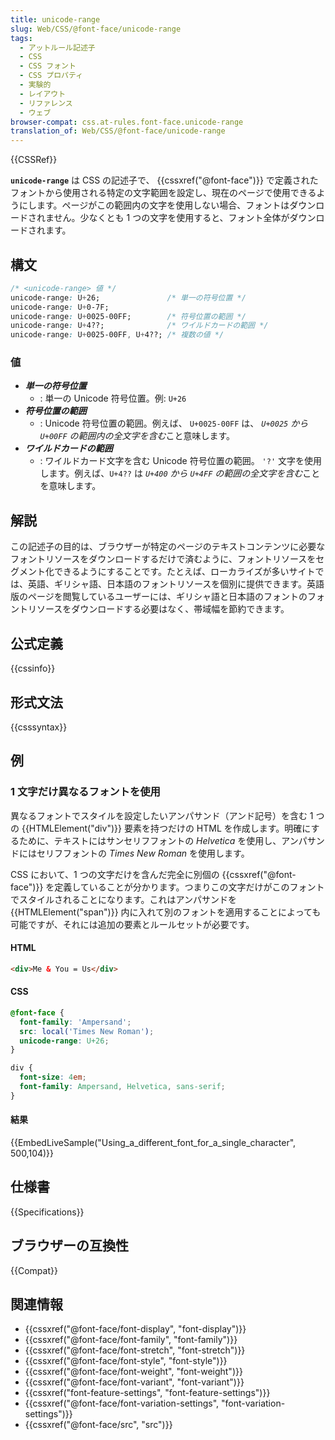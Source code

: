 ```yaml
---
title: unicode-range
slug: Web/CSS/@font-face/unicode-range
tags:
  - アットルール記述子
  - CSS
  - CSS フォント
  - CSS プロパティ
  - 実験的
  - レイアウト
  - リファレンス
  - ウェブ
browser-compat: css.at-rules.font-face.unicode-range
translation_of: Web/CSS/@font-face/unicode-range
---
```

{{CSSRef}}

**`unicode-range`** は CSS の記述子で、 {{cssxref("@font-face")}} で定義されたフォントから使用される特定の文字範囲を設定し、現在のページで使用できるようにします。ページがこの範囲内の文字を使用しない場合、フォントはダウンロードされません。少なくとも 1 つの文字を使用すると、フォント全体がダウンロードされます。

## 構文

```css
/* <unicode-range> 値 */
unicode-range: U+26;               /* 単一の符号位置 */
unicode-range: U+0-7F;
unicode-range: U+0025-00FF;        /* 符号位置の範囲 */
unicode-range: U+4??;              /* ワイルドカードの範囲 */
unicode-range: U+0025-00FF, U+4??; /* 複数の値 */
```

### 値

- **_単一の符号位置_**
  - : 単一の Unicode 符号位置。例: `U+26`
- **_符号位置の範囲_**
  - : Unicode 符号位置の範囲。例えば、 `U+0025-00FF` は、 *`U+0025` から `U+00FF` の範囲内の全文字を含む*こと意味します。
- **_ワイルドカードの範囲_**
  - : ワイルドカード文字を含む Unicode 符号位置の範囲。 `'?'` 文字を使用します。例えば、`U+4??` は *`U+400` から `U+4FF` の範囲の全文字を含む*ことを意味します。

## 解説

この記述子の目的は、ブラウザーが特定のページのテキストコンテンツに必要なフォントリソースをダウンロードするだけで済むように、フォントリソースをセグメント化できるようにすることです。たとえば、ローカライズが多いサイトでは、英語、ギリシャ語、日本語のフォントリソースを個別に提供できます。英語版のページを閲覧しているユーザーには、ギリシャ語と日本語のフォントのフォントリソースをダウンロードする必要はなく、帯域幅を節約できます。

## 公式定義

{{cssinfo}}

## 形式文法

{{csssyntax}}

## 例

### 1 文字だけ異なるフォントを使用

異なるフォントでスタイルを設定したいアンパサンド（アンド記号）を含む 1 つの {{HTMLElement("div")}} 要素を持つだけの HTML を作成します。明確にするために、テキストにはサンセリフフォントの _Helvetica_ を使用し、アンパサンドにはセリフフォントの _Times New Roman_ を使用します。

CSS において、1 つの文字だけを含んだ完全に別個の {{cssxref("@font-face")}} を定義していることが分かります。つまりこの文字だけがこのフォントでスタイルされることになります。これはアンパサンドを {{HTMLElement("span")}} 内に入れて別のフォントを適用することによっても可能ですが、それには追加の要素とルールセットが必要です。

#### HTML

```html
<div>Me & You = Us</div>
```

#### CSS

```css
@font-face {
  font-family: 'Ampersand';
  src: local('Times New Roman');
  unicode-range: U+26;
}

div {
  font-size: 4em;
  font-family: Ampersand, Helvetica, sans-serif;
}
```

#### 結果

{{EmbedLiveSample("Using_a_different_font_for_a_single_character", 500,104)}}

## 仕様書

{{Specifications}}

## ブラウザーの互換性

{{Compat}}

## 関連情報

- {{cssxref("@font-face/font-display", "font-display")}}
- {{cssxref("@font-face/font-family", "font-family")}}
- {{cssxref("@font-face/font-stretch", "font-stretch")}}
- {{cssxref("@font-face/font-style", "font-style")}}
- {{cssxref("@font-face/font-weight", "font-weight")}}
- {{cssxref("@font-face/font-variant", "font-variant")}}
- {{cssxref("font-feature-settings", "font-feature-settings")}}
- {{cssxref("@font-face/font-variation-settings", "font-variation-settings")}}
- {{cssxref("@font-face/src", "src")}}
